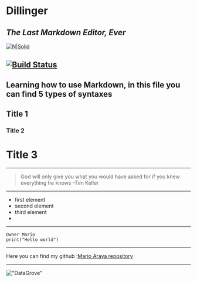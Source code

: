 # Dillinger
## _The Last Markdown Editor, Ever_

[![N|Solid](https://cldup.com/dTxpPi9lDf.thumb.png)](https://nodesource.com/products/nsolid)

[![Build Status](https://travis-ci.org/joemccann/dillinger.svg?branch=master)](https://travis-ci.org/joemccann/dillinger)
---
Learning how to use Markdown, in this file you can find 5 types of syntaxes
---
## Title 1
### Title 2 
# Title 3
---
>God will only give you what you would have asked for if you knew everything he knows -Tim Keller

---
- first element
- second element
- third element
- 
---
~~~
Owner Mario
print("Hello world")
~~~

---
Here you can find my github :[Mario Araya repository][Github]

[Github]: https://github.com/MarioCR98/Quest1-Markdown-training

---
!["DataGrove"](https://picsum.photos/800/600)